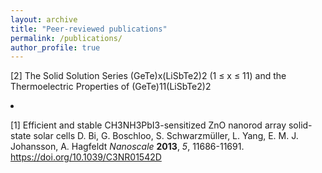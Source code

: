 ```yaml
---
layout: archive
title: "Peer-reviewed publications"
permalink: /publications/
author_profile: true 
---
```


[2] The Solid Solution Series (GeTe)x(LiSbTe2)2 (1 ≤ x ≤ 11) and the Thermoelectric Properties of (GeTe)11(LiSbTe2)2


<li>
<p>[1]  Efficient and stable CH3NH3PbI3-sensitized ZnO nanorod array solid-state solar cells 
     D. Bi, G. Boschloo, S. Schwarzmüller, L. Yang, E. M. J. Johansson, A. Hagfeldt 
     <i>Nanoscale</i> <b>2013</b>, <i>5</i>, 11686-11691. 
     <a href="https://doi.org/10.1039/C3NR01542D">https://doi.org/10.1039/C3NR01542D</a> 
</p>
</li>



